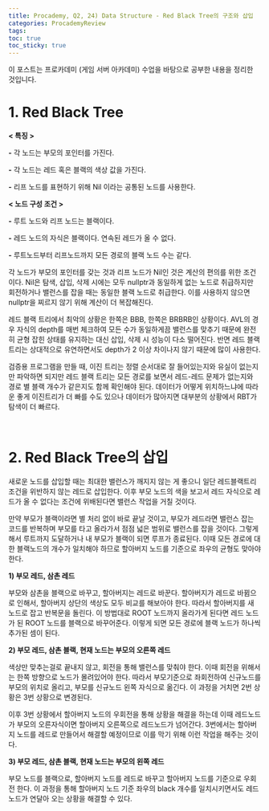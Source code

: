 ```yaml
---
title: Procademy, Q2, 24) Data Structure - Red Black Tree의 구조와 삽입
categories: ProcademyReview
tags: 
toc: true
toc_sticky: true
---
```


이 포스트는 프로카데미 (게임 서버 아카데미) 수업을 바탕으로 공부한 내용을 정리한 것입니다. 

# **1. Red Black Tree**

**< 특징 >** 

**-** 각 노드는 부모의 포인터를 가진다. 

**-** 각 노드는 레드 혹은 블랙의 색상 값을 가진다.

**-** 리프 노드를 표현하기 위해 Nil 이라는 공통된 노드를 사용한다.

**< 노드 구성 조건 >** 

**-** 루트 노드와 리프 노드는 블랙이다.

**-** 레드 노드의 자식은 블랙이다. 연속된 레드가 올 수 없다.
	
**-** 루트노드부터 리프노드까지 모든 경로의 블랙 노드 수는 같다.

각 노드가 부모의 포인터를 갖는 것과 리프 노드가 Nil인 것은 계산의 편의를 위한 조건이다. Nil은 탐색, 삽입, 삭제 시에는 모두 nullptr과 동일하게 없는 노드로 취급하지만 회전하거나 밸런스를 잡을 때는 동일한 블랙 노드로 취급한다. 이를 사용하지 않으면 nullptr을 찌르지 않기 위해 계산이 더 복잡해진다. 

레드 블랙 트리에서 최악의 상황은 한쪽은 BBB, 한쪽은 BRBRB인 상황이다. AVL의 경우 자식의 depth를 매번 체크하여 모든 수가 동일하게끔 밸런스를 맞추기 때문에 완전히 균형 잡힌 상태를 유지하는 대신 삽입, 삭제 시 성능이 다소 떨어진다. 반면 레드 블랙 트리는 상대적으로 유연하면서도 depth가 2 이상 차이나지 않기 때문에 많이 사용한다. 

검증용 프로그램을 만들 때, 이진 트리는 정렬 순서대로 잘 들어있는지와 유실이 없는지만 파악하면 되지만 레드 블랙 트리는 모든 경로를 보면서 레드-레드 문제가 없는지와 경로 별 블랙 개수가 같은지도 함께 확인해야 된다. 데이터가 어떻게 위치하느냐에 따라 운 좋게 이진트리가 더 빠를 수도 있으나 데이터가 많아지면 대부분의 상황에서 RBT가 탐색이 더 빠르다.

<br/>

# **2. Red Black Tree의 삽입**

새로운 노드를 삽입할 때는 최대한 밸런스가 깨지지 않는 게 좋으니 일단 레드블랙트리 조건을 위반하지 않는 레드로 삽입한다. 이후 부모 노드의 색을 보고서 레드 자식으로 레드가 올 수 없다는 조건에 위배된다면 밸런스 작업을 거칠 것이다. 

만약 부모가 블랙이라면 별 처리 없이 바로 끝날 것이고, 부모가 레드라면 밸런스 잡는 코드를 반복하며 부모를 타고 올라가서 점점 넓은 범위로 밸런스를 잡을 것이다. 그렇게 해서 루트까지 도달하거나 내 부모가 블랙이 되면 루프가 종료된다. 이때 모든 경로에 대한 블랙노드의 개수가 일치해야 하므로 할아버지 노드를 기준으로 좌우의 균형도 맞아야 한다.

**1) 부모 레드, 삼촌 레드**

부모와 삼촌을 블랙으로 바꾸고, 할아버지는 레드로 바꾼다. 할아버지가 레드로 바뀜으로 인해서, 할아버지 상단의 색상도 모두 비교를 해보아야 한다. 따라서 할아버지를 새 노드로 잡고 반복문을 돌린다. 이 방법대로 ROOT 노드까지 올라가게 된다면 레드 노드가 된 ROOT 노드를 블랙으로 바꾸어준다. 이렇게 되면 모든 경로에 블랙 노드가 하나씩 추가된 셈이 된다. 

**2) 부모 레드, 삼촌 블랙, 현재 노드는 부모의 오른쪽 레드**

색상만 맞추는걸로 끝내지 않고, 회전을 통해 밸런스를 맞춰야 한다. 이때 회전을 위해서는 한쪽 방향으로 노드가 몰려있어야 한다. 따라서 부모기준으로 좌회전하여 신규노드를 부모의 위치로 올리고, 부모를 신규노드 왼쪽 자식으로 옮긴다. 이 과정을 거치면 2번 상황은 3번 상황으로 변경된다. 

이후 3번 상황에서 할아버지 노드의 우회전을 통해 상황을 해결을 하는데 이때 레드노드가 부모의 오른자식이면 할아버지 오른쪽으로 레드노드가 넘어간다. 3번에서는 할아버지 노드를 레드로 만들어서 해결할 예정이므로 이를 막기 위해 이런 작업을 해주는 것이다.

**3) 부모 레드, 삼촌 블랙, 현재 노드는 부모의 왼쪽 레드**

부모 노드를 블랙으로, 할아버지 노드를 레드로 바꾸고 할아버지 노드를 기준으로 우회전 한다. 이 과정을 통해 할아버지 노드 기준 좌우의 black 개수를 일치시키면서도 레드 노드가 연달아 오는 상황을 해결할 수 있다. 

   